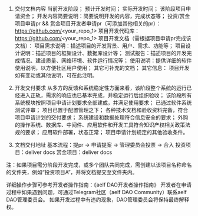 1. 交付文档内容
当前开发阶段；
预计开发时间；
实际开发时间；
该阶段项目申请资金；
开发内容简要说明：简要说明开发的内容，完成状态等；
投资/赏金项目申请pr && 赏金项目开发者申请pr（可添加其他相关的pr）：
https://github.com/<your_repo_1>
项目开发代码库：
https://github.com/<your_repo_1>
项目开发文档（需根据项目申请pr完成该文档）：
项目需求说明：描述项目的开发背景、用户、需求、功能等；
项目设计说明：描述项目的框架设计、数据库设计等；
测试报告：描述项目的开发完成情况、建设质量、网络环境、软件运行情况等；
使用说明：提供详细的软件使用说明，以方便社区用户使用；
其它可补充的文档；
其它信息：
项目开发如有变动或其他说明，可在此注明。

2. 开发交付要求
从多方的反馈和系统稳定性方面来看，该阶段整个系统的运行已经进入正轨，需求的响应也已基本完成，并稳定运行后组织验收；
该阶段所有系统模块按照项目申请计划要求全部建成，并满足使用要求；
已通过软件系统测试评审；
项目已置于配置管理之下；
各种技术文档和验收资料完备，符合项目申请计划的交付要求；
系统建设和数据处理符合信息安全的要求；
外购的操作系统、数据库、中间件、应用软件和开发工具符合知识产权相关政策法规的要求；
应用软件部署，状态正常；
项目申请计划规定的其他验收条件。

3. 文档交付地址
基本流程：提pr -> 申请提案 -> 管理委员会投票 -> 合入
投资项目：deliver docs 
赏金项目：deliver docs 

注：如果项目需分阶段开发完成，或多个团队共同完成，需创建以该项目名称命名的文件夹，例如“投资项目A”，并将文档提交至文件夹内。

详细操作步骤可参考开发者操作指南：《aelf DAO开发者操作指南》
开发者在申请过程中如果遇到问题，可通过Telegram社区（aelf DAO Community）联系aelf DAO管理委员会。
如果开发过程中有违约现象，DAO管理委员会将保持最终解释权。
